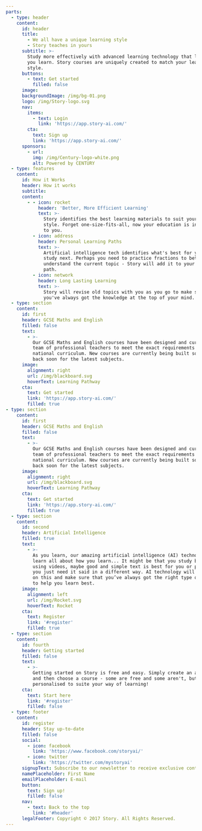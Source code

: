 ```yaml
---
parts:
  - type: header
    content:
      id: header
      title:
        - We all have a unique learning style
        - Story teaches in yours
      subtitle: >-
        Study more effectively with advanced learning technology that learns how
        you learn. Story courses are uniquely created to match your learning
        style.
      buttons:
        - text: Get started
          filled: false
      image:
      backgroundImage: /img/bg-01.png
      logo: /img/Story-logo.svg
      nav:
        items:
          - text: Login
            link: 'https://app.story-ai.com/'
        cta:
          text: Sign up
          link: 'https://app.story-ai.com/'
      sponsors:
        - url:
          img: /img/Century-logo-white.png
          alt: Powered by CENTURY
  - type: features
    content:
      id: How it Works
      header: How it works
      subtitle:
      content:
        - - icon: rocket
            header: 'Better, More Efficient Learning'
            text: >-
              Story identifies the best learning materials to suit your learning
              style. Forget one-size-fits-all, now your education is individual
              to you.
          - icon: address
            header: Personal Learning Paths
            text: >-
              Artificial intelligence tech identifies what's best for you to
              study next. Perhaps you need to practice fractions to better
              understand the current topic - Story will add it to your learning
              path.
          - icon: network
            header: Long Lasting Learning
            text: >-
              Story will revise old topics with you as you go to make sure that
              you've always got the knowledge at the top of your mind.
  - type: section
    content:
      id: first
      header: GCSE Maths and English
      filled: false
      text:
        - >-
          Our GCSE Maths and English courses have been designed and curated by a
          team of professional teachers to meet the exact requirements of the UK
          national curriculum. New courses are currently being built so check
          back soon for the latest subjects.
      image:
        alignment: right
        url: /img/blackboard.svg
        hoverText: Learning Pathway
      cta:
        text: Get started
        link: 'https://app.story-ai.com/'
        filled: true
- type: section
    content:
      id: first
      header: GCSE Maths and English
      filled: false
      text:
        - >-
          Our GCSE Maths and English courses have been designed and curated by a
          team of professional teachers to meet the exact requirements of the UK
          national curriculum. New courses are currently being built so check
          back soon for the latest subjects.
      image:
        alignment: right
        url: /img/blackboard.svg
        hoverText: Learning Pathway
      cta:
        text: Get started
        link: 'https://app.story-ai.com/'
        filled: true
  - type: section
    content:
      id: second
      header: Artificial Intelligence
      filled: true
      text:
        - >-
          As you learn, our amazing artificial intelligence (AI) technology will
          learn all about how you learn... It might be that you study better
          using videos, maybe good and simple text is best for you or perhaps
          you just need it said in a different way. AI technology will pick up
          on this and make sure that you’ve always got the right type of content
          to help you learn best.
      image:
        alignment: left
        url: /img/Rocket.svg
        hoverText: Rocket
      cta:
        text: Register
        link: '#register'
        filled: true
  - type: section
    content:
      id: fourth
      header: Getting started
      filled: false
      text:
        - >-
          Getting started on Story is free and easy. Simply create an account
          and then choose a course - some are free and some aren't, but all are
          personalised to suite your way of learning!
      cta:
        text: Start here
        link: '#register'
        filled: false
  - type: footer
    content:
      id: register
      header: Stay up-to-date
      filled: false
      social:
        - icon: facebook
          link: 'https://www.facebook.com/storyai/'
        - icon: twitter
          link: 'https://twitter.com/mystoryai'
      signupText: Subscribe to our newsletter to receive exclusive content.
      namePlaceholder: First Name
      emailPlaceholder: E-mail
      button:
        text: Sign up!
        filled: false
      nav:
        - text: Back to the top
          link: '#header'
      legalFooter: Copyright © 2017 Story. All Rights Reserved.
---
```



